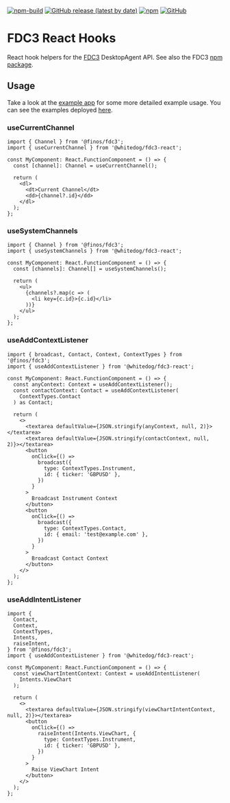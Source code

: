 [![npm-build](https://github.com/whitedogio/fdc3-react/workflows/CI/badge.svg)](https://github.com/whitedogio/fdc3-react/actions?query=workflow%3ACI) [![GitHub release (latest by date)](https://img.shields.io/github/v/release/whitedogio/fdc3-react?include_prereleases)](https://github.com/whitedogio/fdc3-react/releases/latest) [![npm](https://img.shields.io/npm/v/@whitedog/fdc3-react)](https://www.npmjs.com/package/@whitedog/fdc3-react) [![GitHub](https://img.shields.io/github/license/whitedogio/fdc3-react)](https://opensource.org/licenses/Apache-2.0
)

# FDC3 React Hooks

React hook helpers for the [FDC3](https://fdc3.finos.org) DesktopAgent API. See also the FDC3 [npm package](https://www.npmjs.com/package/@finos/fdc3).

## Usage

Take a look at the [example app](https://github.com/whitedogio/fdc3-react/tree/main/example/index.tsx) for some more detailed example usage. You can see the examples deployed [here](http://fdc3-react-example.s3-website.eu-west-2.amazonaws.com/).

### useCurrentChannel

```tsx
import { Channel } from '@finos/fdc3';
import { useCurrentChannel } from '@whitedog/fdc3-react';

const MyComponent: React.FunctionComponent = () => {
  const [channel]: Channel = useCurrentChannel();

  return (
    <dl>
      <dt>Current Channel</dt>
      <dd>{channel?.id}</dd>
    </dl>
  );
};
```

### useSystemChannels

```tsx
import { Channel } from '@finos/fdc3';
import { useSystemChannels } from '@whitedog/fdc3-react';

const MyComponent: React.FunctionComponent = () => {
  const [channels]: Channel[] = useSystemChannels();

  return (
    <ul>
      {channels?.map(c => (
        <li key={c.id}>{c.id}</li>
      ))}
    </ul>
  );
};
```

### useAddContextListener

```tsx
import { broadcast, Contact, Context, ContextTypes } from '@finos/fdc3';
import { useAddContextListener } from '@whitedog/fdc3-react';

const MyComponent: React.FunctionComponent = () => {
  const anyContext: Context = useAddContextListener();
  const contactContext: Contact = useAddContextListener(
    ContextTypes.Contact
  ) as Contact;

  return (
    <>
      <textarea defaultValue={JSON.stringify(anyContext, null, 2)}></textarea>
      <textarea defaultValue={JSON.stringify(contactContext, null, 2)}></textarea>
      <button
        onClick={() =>
          broadcast({
            type: ContextTypes.Instrument,
            id: { ticker: 'GBPUSD' },
          })
        }
      >
        Broadcast Instrument Context
      </button>
      <button
        onClick={() =>
          broadcast({
            type: ContextTypes.Contact,
            id: { email: 'test@example.com' },
          })
        }
      >
        Broadcast Contact Context
      </button>
    </>
  );
};
```

### useAddIntentListener

```tsx
import {
  Contact,
  Context,
  ContextTypes,
  Intents,
  raiseIntent,
} from '@finos/fdc3';
import { useAddContextListener } from '@whitedog/fdc3-react';

const MyComponent: React.FunctionComponent = () => {
  const viewChartIntentContext: Context = useAddIntentListener(
    Intents.ViewChart
  );

  return (
    <>
      <textarea defaultValue={JSON.stringify(viewChartIntentContext, null, 2)}></textarea>
      <button
        onClick={() =>
          raiseIntent(Intents.ViewChart, {
            type: ContextTypes.Instrument,
            id: { ticker: 'GBPUSD' },
          })
        }
      >
        Raise ViewChart Intent
      </button>
    </>
  );
};
```
